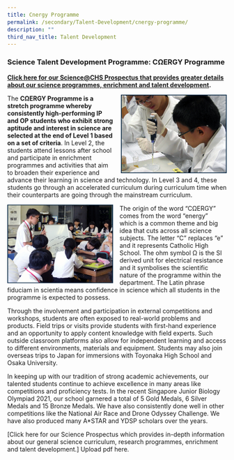 ```yaml
---
title: Cnergy Programme
permalink: /secondary/Talent-Development/cnergy-programme/
description: ""
third_nav_title: Talent Development
---
```



### Science Talent Development Programme: CΩERGY Programme


**[Click here for our Science@CHS Prospectus that provides greater details about our science programmes, enrichment and talent development](https://catholichigh.moe.edu.sg/wp-content/uploads/2021/02/2021_CHS_Science_Prospectus1.pdf).**

<img src="/images/cnergy4.png" style="width:243px;height:180px;margin-left:15px;" align = "right"> The **CΩERGY Programme is a stretch programme whereby consistently high-performing IP and OP students who exhibit strong aptitude and interest in science are selected at the end of Level 1 based on a set of criteria**. In Level 2, the students attend lessons after school and participate in enrichment programmes and activities that aim to broaden their experience and advance their learning in science and technology. In Level 3 and 4, these students go through an accelerated curriculum during curriculum time when their counterparts are going through the mainstream curriculum.

<img src="/images/cnergy2.png" style="width:243px;height:180px;margin-right:15px;" align = "left"> The origin of the word “CΩERGY” comes from the word “energy” which is a common theme and big idea that cuts across all science subjects. The letter “C” replaces “e” and it represents Catholic High School. The ohm symbol Ω is the SI derived unit for electrical resistance and it symbolises the scientific nature of the programme within the department. The Latin phrase fiduciam in scientia means confidence in science which all students in the programme is expected to possess.

Through the involvement and participation in external competitions and workshops, students are often exposed to real-world problems and products. Field trips or visits provide students with first-hand experience and an opportunity to apply content knowledge with field experts. Such outside classroom platforms also allow for independent learning and access to different environments, materials and equipment. Students may also join overseas trips to Japan for immersions with Toyonaka High School and Osaka University.

In keeping up with our tradition of strong academic achievements, our talented students continue to achieve excellence in many areas like competitions and proficiency tests. In the recent Singapore Junior Biology Olympiad 2021, our school garnered a total of 5 Gold Medals, 6 Silver Medals and 15 Bronze Medals. We have also consistently done well in other competitions like the National Air Race and Drone Odyssey Challenge. We have also produced many A\*STAR and YDSP scholars over the years.

[Click here for our Science Prospectus which provides in-depth information about our general science curriculum, research programmes, enrichment and talent development.] Upload pdf here.